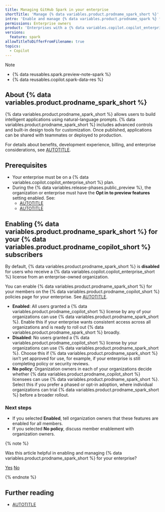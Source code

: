 ```yaml
---
title: Managing GitHub Spark in your enterprise
shortTitle: 'Manage {% data variables.product.prodname_spark_short %}'
intro: 'Enable and manage {% data variables.product.prodname_spark %} for your enterprise.'
permissions: Enterprise owners
product: 'Enterprises with a {% data variables.copilot.copilot_enterprise_short %} plan'
versions:
  feature: spark
allowTitleToDifferFromFilename: true
topics:
  - Copilot
---
```


> [!NOTE]
> * {% data reusables.spark.preview-note-spark %}
> * {% data reusables.copilot.spark-data-res %}

## About {% data variables.product.prodname_spark_short %}

{% data variables.product.prodname_spark_short %} allows users to build intelligent applications using natural-language prompts. {% data variables.product.prodname_spark_short %} includes advanced controls and built-in design tools for customization. Once published, applications can be shared with teammates or deployed to production.

For details about benefits, development experience, billing, and enterprise considerations, see [AUTOTITLE](/copilot/concepts/spark#enterprise-considerations).

## Prerequisites

* Your enterprise must be on a {% data variables.copilot.copilot_enterprise_short %} plan.
* During the {% data variables.release-phases.public_preview %}, the organization or enterprise must have the **Opt in to preview features** setting enabled. See:
  * [AUTOTITLE](/enterprise-cloud@latest/copilot/managing-copilot/managing-github-copilot-in-your-organization/managing-policies-for-copilot-in-your-organization#enabling-copilot-features-in-your-organization)
  * [AUTOTITLE](/enterprise-cloud@latest/copilot/managing-copilot/managing-copilot-for-your-enterprise/managing-policies-and-features-for-copilot-in-your-enterprise#copilot-in-githubcom)

## Enabling {% data variables.product.prodname_spark_short %} for your {% data variables.product.prodname_copilot_short %} subscribers

By default, {% data variables.product.prodname_spark_short %} is **disabled** for users who receive a {% data variables.copilot.copilot_enterprise_short %} license from an enterprise-owned organization.

You can enable {% data variables.product.prodname_spark_short %} for your members on the {% data variables.product.prodname_copilot_short %} policies page for your enterprise. See [AUTOTITLE](/copilot/managing-copilot/managing-copilot-for-your-enterprise/managing-policies-and-features-for-copilot-in-your-enterprise#defining-policies-for-your-enterprise).

* **Enabled**: All users granted a {% data variables.product.prodname_copilot_short %} license by any of your organizations can use {% data variables.product.prodname_spark_short %}. Enable this if your enterprise wants consistent access across all organizations and is ready to roll out {% data variables.product.prodname_spark_short %} broadly.
* **Disabled**: No users granted a {% data variables.product.prodname_copilot_short %} license by your organizations can use {% data variables.product.prodname_spark_short %}. Choose this if {% data variables.product.prodname_spark_short %} isn’t yet approved for use, for example, if your enterprise is still completing policy or security reviews.
* **No policy**: Organization owners in each of your organizations decide whether {% data variables.product.prodname_copilot_short %} licensees can use {% data variables.product.prodname_spark_short %}. Select this if you prefer a phased or opt-in adoption, where individual organizations can trial {% data variables.product.prodname_spark_short %} before a broader rollout.

### Next steps

* If you selected **Enabled**, tell organization owners that these features are enabled for all members.
* If you selected **No policy**, discuss member enablement with organization owners.

{% note %}

Was this article helpful in enabling and managing {% data variables.product.prodname_spark_short %} for your enterprise?

<a href="https://docs.github.io/success-test/yes.html" target="_blank" class="btn btn-outline mt-3 mr-3 no-underline"><span>Yes</span></a>  <a href="https://docs.github.io/success-test/no.html" target="_blank" class="btn btn-outline mt-3 mr-3 no-underline"><span>No</span></a>

{% endnote %}

## Further reading

* [AUTOTITLE](/copilot/responsible-use-of-github-copilot-features/responsible-use-of-github-spark)
